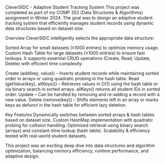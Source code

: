 CleverSIDC - Adaptive Student Tracking System 
This project was completed as part of my COMP 352 (Data Structures & Algorithms) assignment in Winter 2024. The goal was to design an adaptive student tracking system that efficiently manages student records using dynamic data structures based on dataset size.

Overview
CleverSIDC intelligently selects the appropriate data structure:

Sorted Array for small datasets (≤1000 entries) to optimize memory usage.
Custom Hash Table for large datasets (≥1000 entries) to ensure fast lookups.
It supports essential CRUD operations (Create, Read, Update, Delete) with efficient time complexity:

Create (add(key, value)) – Inserts student records while maintaining sorted order in arrays or using quadratic probing in the hash table.
Read (getValue(key), allKeys()) – Retrieves values in O(1) using the hash table or via binary search in sorted arrays. allKeys() returns all student IDs in sorted order.
Update – Can be handled by removing and re-adding a record with a new value.
Delete (remove(key)) – Shifts elements left in an array or marks keys as defunct in the hash table for efficient lazy deletion.

Key Features
Dynamically switches between sorted arrays & hash tables based on dataset size.
Custom HashMap implementation with quadratic probing for collision handling.
Optimized retrieval using binary search (arrays) and constant-time lookup (hash table).
Scalability & efficiency tested with real-world student datasets.

This project was an exciting deep dive into data structures and algorithm optimization, balancing memory efficiency, runtime performance, and adaptive design. 
